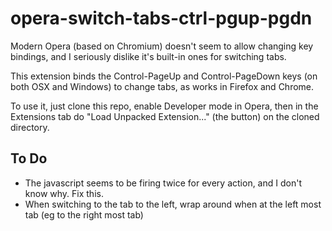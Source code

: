 opera-switch-tabs-ctrl-pgup-pgdn
================================

Modern Opera (based on Chromium) doesn't seem to allow changing key bindings, and
I seriously dislike it's built-in ones for switching tabs.

This extension binds the Control-PageUp and Control-PageDown keys (on both OSX
and Windows) to change tabs, as works in Firefox and Chrome.

To use it, just clone this repo, enable Developer mode in Opera, then in the
Extensions tab do "Load Unpacked Extension..." (the button) on the cloned directory.

To Do
-----

* The javascript seems to be firing twice for every action, and I don't know why.  Fix this.
* When switching to the tab to the left, wrap around when at the left most tab (eg to the right most tab)
